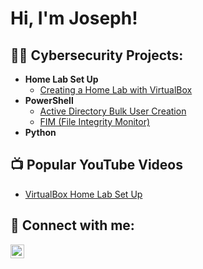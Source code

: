 <h1>Hi, I'm Joseph! 

<h2>👨‍💻 Cybersecurity Projects:</h2>

- <b>Home Lab Set Up </b>
  - [Creating a Home Lab with VirtualBox]()
- <b>PowerShell</b>
  - [Active Directory Bulk User Creation]()
  - [FIM (File Integrity Monitor)]()
- <b>Python</b>



<h2>📺 Popular YouTube Videos</h2>

- [VirtualBox Home Lab Set Up]()


<h2> 🤳 Connect with me:</h2>





<a href='https://www.linkedin.com/in/joseph-myers-401851182/'>
<img align="left" alt="Joseph Myers | LinkedIn" width="22px" src="https://cdn.jsdelivr.net/npm/simple-icons@v3/icons/linkedin.svg" />





[twitter]: https://twitter.com/
[youtube]: https://www.youtube.com/
[instagram]: https://www.instagram.com/
[linkedin]: https://linkedin.com/

<!--
**jmyers261/jmyers261** is a ✨ _special_ ✨ repository because its `README.md` (this file) appears on your GitHub profile.

Here are some ideas to get you started:

- 🔭 I’m currently working on ...
- 🌱 I’m currently learning ...
- 👯 I’m looking to collaborate on ...
- 🤔 I’m looking for help with ...
- 💬 Ask me about ...
- 📫 How to reach me: ...
- 😄 Pronouns: ...
- ⚡ Fun fact: ...
-->
